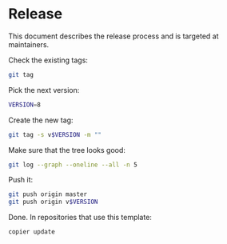 # Release

This document describes the release process and is targeted at maintainers.

Check the existing tags:

```sh
git tag
```

Pick the next version:

```sh
VERSION=8
```

Create the new tag:

```sh
git tag -s v$VERSION -m ""
```

Make sure that the tree looks good:

```sh
git log --graph --oneline --all -n 5
```

Push it:

```sh
git push origin master
git push origin v$VERSION
```

Done. In repositories that use this template:

```sh
copier update
```
